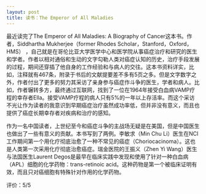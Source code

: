```yaml
---
layout: post
title: 读书：The Emperor of All Maladies
---
```


最近读完了The Emperor of All Maladies: A Biography of Cancer这本书。作者，Siddhartha Mukherjee（former Rhodes Scholar，Stanford，Oxford，HMS） ，自己就是在哥伦比亚大学医学中心和医学院从事癌症治疗和研究的医生和学者。作者以相对通俗和生动的文字勾勒人类对癌症认知的历史，治疗手段发展的过程，期间还穿插了他自身的工作经验和与病人的交往。这本书资料详实，比如，注释就有467条，附录于书后的文献提要差不多有5页之多。但是文字数字之外，作者付出了更多的努力其采访了亲身参与癌症作斗争的医生，学者和病人。比如，作者辗转多方，最终通过互联网，找到了一位在1964年接受白血病VAMP疗程的幸存者Ella。接受VAMP疗程的病人只有5%的一年以上存活率。而这个采访不光让作为读者的我意识到早期癌症治疗虽然成功率低，但并非没有意义，而且也提供了癌症长期幸存者对疾病和治疗的感知。

作为一名中国读者，上世纪至今和癌症斗争的主战场无疑是在美国，但是中国医生也做出了一些有意义的贡献。本书写到了两例。李敏求（Min Chu Li）医生在NCI工作期间第一个用化疗彻底治愈了一种不常见的癌症（Choriocacinoma）。这也是人类第一次采用化疗彻底治愈癌症。瑞金医院的王振义（Zhen Yi Wang）医生与法国医生Laurent Degos是最早在临床实践中发现和使用了针对一种白血病（APL）细胞的化学药物：trans-retinoic acid。这种药物是第一个被临床证明有效，而且只对癌细胞有特殊针对作用的化学药物。


评价：5/5